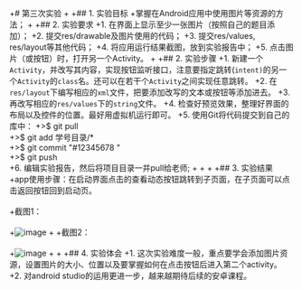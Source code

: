+# 第三次实验 
 +
 +## 1. 实验目标
 +掌握在Android应用中使用图片等资源的方法；
 +
 +## 2. 实验要求
 +1.  在界面上显示至少一张图片（按照自己的题目添加）；
 +2.  提交res/drawable及图片使用的代码；
 +3.  提交res/values, res/layout等其他代码；
 +4.  将应用运行结果截图，放到实验报告中；
 +5.  点击图片（或按钮）时，打开另一个Activity。
 +
 +## 2. 实验步骤
 +1.  新建一个`Activity`，并改写其内容，实现按钮监听接口，注意要指定跳转(`intent)`的另一个`Activity`的`class`名。还可以在若干个`Activity`之间实现任意跳转。
 +2.  在`res/layout`下编写相应的`xml`文件，把要添加改写的文本或按钮等添加进去。
 +3.  再改写相应的`res/values`下的`string`文件。
 +4.  检查好预览效果，整理好界面的布局以及控件的位置。最好用虚拟机运行即可。
 +5.  使用Git将代码提交到自己的库中：
 +>$ git pull <br>
 +>$ git add 学号目录/* <br>
 +>$ git commit "#12345678 "<br>
 +>$ git push <br>
 +6.  编辑实验报告，然后将项目目录一并pull给老师;
 +
 +
 +
 +## 3. 实验结果
 +app使用步骤：在启动界面点击的查看动态按钮跳转到子页面，在子页面可以点击返回按钮回到启动页。<br><br>
 +截图1：<br><br>
 +![image](https://github.com/TokisakiRin/android-labs-2018/blob/master/soft1614080902421/experiment3_1.png)
 +
 +截图2：<br><br>
 +![image](https://github.com/TokisakiRin/android-labs-2018/blob/master/soft1614080902421/experiment3_2.png)
 +
 +
 +## 4. 实验体会
 +1.  这次实验难度一般，重点要学会添加图片资源，设置图片的大小、位置以及要掌握如何在点击按钮后进入第二个activity。
 +2.  对android studio的运用更进一步，越来越期待后续的安卓课程。 
